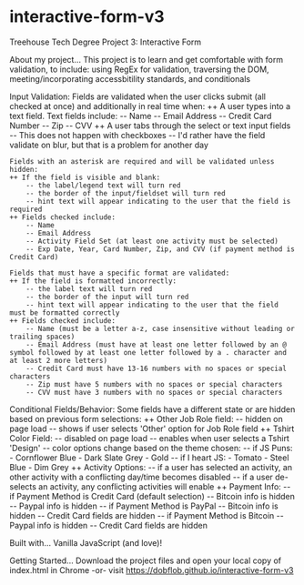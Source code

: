 # interactive-form-v3
Treehouse Tech Degree Project 3: Interactive Form

About my project...
    This project is to learn and get comfortable with form validation, to include: using RegEx for validation, traversing the DOM, meeting/incorporating accessbitility standards, and conditionals

Input Validation:
    Fields are validated when the user clicks submit (all checked at once) and additionally in real time when:
    ++ A user types into a text field. Text fields include:
        -- Name
        -- Email Address
        -- Credit Card Number
        -- Zip
        -- CVV
    ++ A user tabs through the select or text input fields
        -- This does not happen with checkboxes
        -- I'd rather have the field validate on blur, but that is a problem for another day

    Fields with an asterisk are required and will be validated unless hidden:
    ++ If the field is visible and blank:
        -- the label/legend text will turn red
        -- the border of the input/fieldset will turn red
        -- hint text will appear indicating to the user that the field is required
    ++ Fields checked include:
        -- Name
        -- Email Address
        -- Activity Field Set (at least one activity must be selected)
        -- Exp Date, Year, Card Number, Zip, and CVV (if payment method is Credit Card)

    Fields that must have a specific format are validated:
    ++ If the field is formatted incorrectly:
        -- the label text will turn red
        -- the border of the input will turn red
        -- hint text will appear indicating to the user that the field must be formatted correctly
    ++ Fields checked include:
        -- Name (must be a letter a-z, case insensitive without leading or trailing spaces)
        -- Email Address (must have at least one letter followed by an @ symbol followed by at least one letter followed by a . character and at least 2 more letters)
        -- Credit Card must have 13-16 numbers with no spaces or special characters
        -- Zip must have 5 numbers with no spaces or special characters
        -- CVV must have 3 numbers with no spaces or special characters

Conditional Fields/Behavior:
    Some fields have a different state or are hidden based on previous form selections:
    ++ Other Job Role field:
        -- hidden on page load
        -- shows if user selects 'Other' option for Job Role field
    ++ Tshirt Color Field: 
        -- disabled on page load
        -- enables when user selects a Tshirt 'Design'
        -- color options change based on the theme chosen:
            -- if JS Puns: 
                - Cornflower Blue
                - Dark Slate Grey
                - Gold
            -- if I heart JS:
                - Tomato
                - Steel Blue
                - Dim Grey
    ++ Activity Options:
        -- if a user has selected an activity, an other activity with a conflicting day/time becomes disabled
        -- if a user de-selects an activity, any conflicting activities will enable
    ++ Payment Info:
        -- if Payment Method is Credit Card (default selection)
            -- Bitcoin info is hidden
            -- Paypal info is hidden
        -- if Payment Method is PayPal
            -- Bitcoin info is hidden
            -- Credit Card fields are hidden
        -- if Payment Method is Bitcoin
            -- Paypal info is hidden
            -- Credit Card fields are hidden

Built with...
    Vanilla JavaScript (and love)!

Getting Started...
    Download the project files and open your local copy of index.html in Chrome 
    -or-
    visit https://dobflob.github.io/interactive-form-v3


